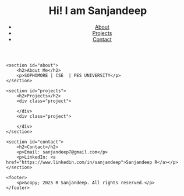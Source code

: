<html lang="en">
<head>
    <meta charset="UTF-8">
    <meta name="viewport" content="width=device-width, initial-scale=1.0">
</head>
<body>
    <header>
        <h1>Hi! I am Sanjandeep</h1>
        <nav>
            <ul>
                <li><a href="#about">About</a></li>
                <li><a href="#projects">Projects</a></li>
                <li><a href="#contact">Contact</a></li>
            </ul>
        </nav>
    </header>
    
    <section id="about">
        <h2>About Me</h2>
        <p>SOPHOMORE | CSE  | PES UNIVERSITY</p>
    </section>
    
    <section id="projects">
        <h2>Projects</h2>
        <div class="project">
            
        </div>
        <div class="project">
            
        </div>
    </section>
    
    <section id="contact">
        <h2>Contact</h2>
        <p>Email: sanjandeep7@gmail.com</p>
        <p>LinkedIn: <a href="https://www.linkedin.com/in/sanjandeep">Sanjandeep R</a></p>
    </section>
    
    <footer>
        <p>&copy; 2025 R Sanjandeep. All rights reserved.</p>
    </footer>
</body>
</html>

